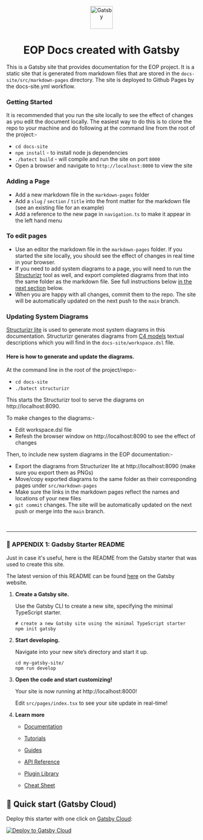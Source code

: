 <p align="center">
  <a href="https://www.gatsbyjs.com/?utm_source=starter&utm_medium=readme&utm_campaign=minimal-starter-ts">
    <img alt="Gatsby" src="https://www.gatsbyjs.com/Gatsby-Monogram.svg" width="60" />
  </a>
</p>
<h1 align="center">
  EOP Docs created with Gatsby
</h1>

This is a Gatsby site that provides documentation for the EOP project.  It is a static site that is generated from markdown files that are stored in the `docs-site/src/markdown-pages` directory.  The site is deployed to Github Pages by the docs-site.yml workflow.

### Getting Started

It is recommended that you run the site locally to see the effect of changes as you edit the document locally.  The easiest way to do this is to clone the repo to your machine and do following at the command line from the root of the project:-
- `cd docs-site`
- `npm install` - to install node js dependencies
- `./batect build` - will compile and run the site on port `8000`
- Open a browser and navigate to `http://localhost:8000` to view the site

### Adding a Page

- Add a new markdown file in the `markdown-pages` folder
- Add a `slug` / `section` / `title` into the front matter for the markdown file
  (see an existing file for an example)
- Add a reference to the new page in `navigation.ts` to make it appear in the
  left hand menu

### To edit pages
- Use an editor the markdown file in the `markdown-pages` folder.  If you started the site locally, you should see the effect of changes in real time in your browser.
- If you need to add system diagrams to a page, you will need to run the [Structurizr](https://structurizr.com/) tool as well, and export completed diagrams from that into the same folder as the markdown file. See full instructions below [in the next section](#Updating-System-Diagrams) below.
- When you are happy with all changes, commit them to the repo.  The site will be automatically updated on the next push to the `main` branch.

### Updating System Diagrams

[Structurizr lite](https://docs.structurizr.com/lite) is used to generate most system diagrams in this documentation.  Structurizr generates diagrams from [C4 models](https://c4model.com/) textual descriptions which you will find in the `docs-site/workspace.dsl` file.

#### Here is how to generate and update the diagrams.

At the command line in the root of the project/repo:-
* `cd docs-site`
* `./batect structurizr`

This starts the Structurizr tool to serve the diagrams on http://localhost:8090.

To make changes to the diagrams:-
* Edit workspace.dsl file
* Refesh the browser window on http://localhost:8090 to see the effect of changes

Then, to include new system diagrams in the EOP documentation:-
* Export the diagrams from Structurizer lite at http://localhost:8090 (make sure you export them as PNGs)
* Move/copy exported diagrams to the same folder as their corresponding pages under `src/markdown-pages`
* Make sure the links in the markdown pages reflect the names and locations of your new files
* `git commit` changes. The site will be automatically updated on the next push or merge into the `main` branch.

<br/>
<hr/>

### 🚀 APPENDIX 1: Gadsby Starter README

Just in case it's useful, here is the README from the Gatsby starter that was used to create this site.

The latest version of this README can be found [here](https://www.gatsbyjs.com/docs/) on the Gatsby website.

1.  **Create a Gatsby site.**

    Use the Gatsby CLI to create a new site, specifying the minimal TypeScript
    starter.

    ```shell
    # create a new Gatsby site using the minimal TypeScript starter
    npm init gatsby
    ```

2.  **Start developing.**

    Navigate into your new site’s directory and start it up.

    ```shell
    cd my-gatsby-site/
    npm run develop
    ```

3.  **Open the code and start customizing!**

    Your site is now running at http://localhost:8000!

    Edit `src/pages/index.tsx` to see your site update in real-time!

4.  **Learn more**

    - [Documentation](https://www.gatsbyjs.com/docs/?utm_source=starter&utm_medium=readme&utm_campaign=minimal-starter-ts)

    - [Tutorials](https://www.gatsbyjs.com/tutorial/?utm_source=starter&utm_medium=readme&utm_campaign=minimal-starter-ts)

    - [Guides](https://www.gatsbyjs.com/tutorial/?utm_source=starter&utm_medium=readme&utm_campaign=minimal-starter-ts)

    - [API Reference](https://www.gatsbyjs.com/docs/api-reference/?utm_source=starter&utm_medium=readme&utm_campaign=minimal-starter-ts)

    - [Plugin Library](https://www.gatsbyjs.com/plugins?utm_source=starter&utm_medium=readme&utm_campaign=minimal-starter-ts)

    - [Cheat Sheet](https://www.gatsbyjs.com/docs/cheat-sheet/?utm_source=starter&utm_medium=readme&utm_campaign=minimal-starter-ts)

## 🚀 Quick start (Gatsby Cloud)

Deploy this starter with one click on
[Gatsby Cloud](https://www.gatsbyjs.com/cloud/):

[<img src="https://www.gatsbyjs.com/deploynow.svg" alt="Deploy to Gatsby Cloud">](https://www.gatsbyjs.com/dashboard/deploynow?url=https://github.com/gatsbyjs/gatsby-starter-minimal-ts)
